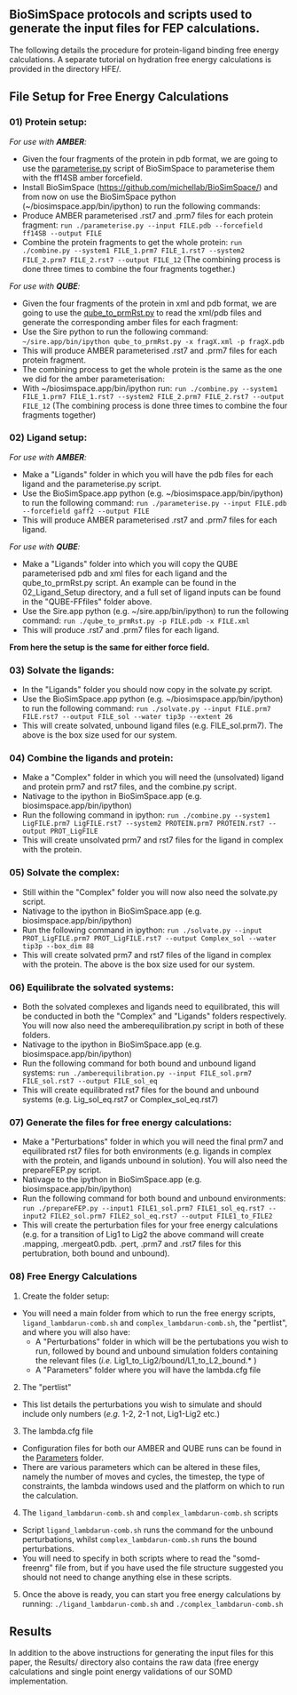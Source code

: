 ## BioSimSpace protocols and scripts used to generate the input files for FEP calculations. 

The following details the procedure for protein-ligand binding free energy calculations. A separate tutorial on hydration free energy calculations is provided in the directory HFE/.

## File Setup for Free Energy Calculations

### 01) Protein setup: 

  *For use with **AMBER**:*
  - Given the four fragments of the protein in pdb format, we are going to use the [parameterise.py](https://github.com/michellab/BioSimSpace/blob/devel/nodes/playground/parameterise.py) script of BioSimSpace to parameterise them with the ff14SB amber forcefield.
  - Install BioSimSpace (https://github.com/michellab/BioSimSpace/) and from now on use the BioSimSpace python (~/biosimspace.app/bin/ipython) to run the following commands: 
  - Produce AMBER parameterised .rst7 and .prm7 files for each protein fragment: ```run ./parameterise.py --input FILE.pdb --forcefield ff14SB --output FILE```
  - Combine the protein fragments to get the whole protein: ```run ./combine.py --system1 FILE_1.prm7 FILE_1.rst7 --system2 FILE_2.prm7 FILE_2.rst7 --output FILE_12``` (The combining process is done three times to combine the four fragments together.)
  
  *For use with **QUBE**:*
  - Given the four fragments of the protein in xml and pdb format, we are going to use the [qube_to_prmRst.py](https://github.com/cole-group/QUBE-SOMD-paper/blob/master/qube_to_prmRst.py) to read the xml/pdb files and generate the corresponding amber files for each fragment:
  - Use the Sire python to run the following command: ```~/sire.app/bin/ipython qube_to_prmRst.py -x fragX.xml -p fragX.pdb```
  - This will produce AMBER parameterised .rst7 and .prm7 files for each protein fragment.
  - The combining process to get the whole protein is the same as the one we did for the amber parameterisation:
  - With ~/biosimspace.app/bin/ipython run: ```run ./combine.py --system1 FILE_1.prm7 FILE_1.rst7 --system2 FILE_2.prm7 FILE_2.rst7 --output FILE_12``` (The combining process is done three times to combine the four fragments together)
  
  
### 02) Ligand setup:

  *For use with **AMBER**:*

  - Make a "Ligands" folder in which you will have the pdb files for each ligand and the parameterise.py script.
  - Use the BioSimSpace.app python (e.g. ~/biosimspace.app/bin/ipython) to run the following command: ```run ./parameterise.py --input FILE.pdb --forcefield gaff2 --output FILE```
  - This will produce AMBER parameterised .rst7 and .prm7 files for each ligand.

  *For use with **QUBE**:*

  - Make a "Ligands" folder into which you will copy the QUBE parameterised pdb and xml files for each ligand and the qube_to_prmRst.py script. An example can be found in the 02_Ligand_Setup directory, and a full set of ligand inputs can be found in the "QUBE-FFfiles" folder above.
  - Use the Sire.app python (e.g. ~/sire.app/bin/ipython) to run the following command: ```run ./qube_to_prmRst.py -p FILE.pdb -x FILE.xml```
  - This will produce .rst7 and .prm7 files for each ligand.
  

**From here the setup is the same for either force field.**
  
### 03) Solvate the ligands:

  - In the "Ligands" folder you should now copy in the solvate.py script.
  - Use the BioSimSpace.app python (e.g. ~/biosimspace.app/bin/ipython) to run the following command: ```run ./solvate.py --input FILE.prm7 FILE.rst7 --output FILE_sol --water tip3p --extent 26```
  - This will create solvated, unbound ligand files (e.g. FILE_sol.prm7). The above is the box size used for our system.
  
### 04) Combine the ligands and protein:

  - Make a "Complex" folder in which you will need the (unsolvated) ligand and protein prm7 and rst7 files, and the combine.py script.
  - Nativage to the ipython in BioSimSpace.app (e.g. biosimspace.app/bin/ipython)
  - Run the following command in ipython: ```run ./combine.py --system1 LigFILE.prm7 LigFILE.rst7 --system2 PROTEIN.prm7 PROTEIN.rst7 --output PROT_LigFILE```
  - This will create unsolvated prm7 and rst7 files for the ligand in complex with the protein.
  
### 05) Solvate the complex:

  - Still within the "Complex" folder you will now also need the solvate.py script.
  - Nativage to the ipython in BioSimSpace.app (e.g. biosimspace.app/bin/ipython)
  - Run the following command in ipython: ```run ./solvate.py --input PROT_LigFILE.prm7 PROT_LigFILE.rst7 --output Complex_sol --water tip3p --box_dim 88```
  - This will create solvated prm7 and rst7 files of the ligand in complex with the protein. The above is the box size used for our system.
  
### 06) Equilibrate the solvated systems:

  - Both the solvated complexes and ligands need to equilibrated, this will be conducted in both the "Complex" and "Ligands" folders respectively. You will now also need the amberequilibration.py script in both of these folders.
  - Nativage to the ipython in BioSimSpace.app (e.g. biosimspace.app/bin/ipython)
  - Run the following command for both bound and unbound ligand systems: ```run ./amberequilibration.py --input FILE_sol.prm7 FILE_sol.rst7 --output FILE_sol_eq```
  - This will create equilibrated rst7 files for the bound and unbound systems (e.g. Lig_sol_eq.rst7 or Complex_sol_eq.rst7)
  
### 07) Generate the files for free energy calculations:

  - Make a "Perturbations" folder in which you will need the final prm7 and equilibrated rst7 files for both environments (e.g. ligands in complex with the protein, and ligands unbound in solution). You will also need the prepareFEP.py script.
  - Nativage to the ipython in BioSimSpace.app (e.g. biosimspace.app/bin/ipython)
  - Run the following command for both bound and unbound environments: ```run ./prepareFEP.py --input1 FILE1_sol.prm7 FILE1_sol_eq.rst7 --input2 FILE2_sol.prm7 FILE2_sol_eq.rst7 --output FILE1_to_FILE2```
  - This will create the perturbation files for your free energy calculations (e.g. for a transition of Lig1 to Lig2 the above command will create .mapping, .mergeat0.pdb. .pert, .prm7 and .rst7 files for this pertubration, both bound and unbound). 

### 08) Free Energy Calculations

1) Create the folder setup:
  - You will need a main folder from which to run the free energy scripts, ```ligand_lambdarun-comb.sh``` and ```complex_lambdarun-comb.sh```, the "pertlist", and where you will also have:
    - A "Perturbations" folder in which will be the pertubations you wish to run, followed by bound and unbound simulation folders containing the relevant files (*i.e.* Lig1_to_Lig2/bound/L1_to_L2_bound.* ) 
    - A "Parameters" folder where you will have the lambda.cfg file

2) The "pertlist"
  - This list details the perturbations you wish to simulate and should include only numbers (*e.g.* 1-2, 2-1 not, Lig1-Lig2 etc.)

3) The lambda.cfg file
  - Configuration files for both our AMBER and QUBE runs can be found in the [Parameters](https://github.com/cole-group/QUBE-SOMD-paper/tree/master/Parameters) folder. 
  - There are various parameters which can be altered in these files, namely the number of moves and cycles, the timestep, the type of constraints, the lambda windows used and the platform on which to run the calculation. 

4) The ```ligand_lambdarun-comb.sh``` and ```complex_lambdarun-comb.sh``` scripts
- Script ```ligand_lambdarun-comb.sh``` runs the command for the unbound perturbations, whilst ```complex_lambdarun-comb.sh``` runs the bound perturbations. 
- You will need to specify in both scripts where to read the "somd-freenrg" file from, but if you have used the file structure suggested you should not need to change anything else in these scripts.

5) Once the above is ready, you can start you free energy calculations by running: ```./ligand_lambdarun-comb.sh``` and ```./complex_lambdarun-comb.sh```


## Results

In addition to the above instructions for generating the input files for this paper, the Results/ directory also contains the raw data (free energy calculations and single point energy validations of our SOMD implementation.


